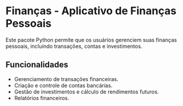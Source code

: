 # Finanças - Aplicativo de Finanças Pessoais

Este pacote Python permite que os usuários gerenciem suas finanças pessoais, incluindo transações, contas e investimentos.

## Funcionalidades

- Gerenciamento de transações financeiras.
- Criação e controle de contas bancárias.
- Gestão de investimentos e cálculo de rendimentos futuros.
- Relatórios financeiros.

